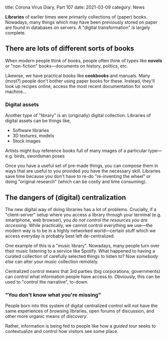 title: Corona Virus Diary, Part 107
date: 2021-03-09
category: News

**Libraries** of earlier times were primarily collections of (paper) books.
Nowadays, many things which may have been previously stored on paper are found
in databases on servers. A "digital transformation" is largely complete. 

There are lots of different sorts of books
------------------------------------------

When modern people think of books, people often think of types like **novels**
or "non-fiction" books&mdash;documents on history, politics, etc.

Likewise, we have practical books like **cookbooks** and manuals. Many (most?)
people don't bother using paper books for these. Instead, they'll look up
recipes online, access the most recent documentation for some machine...

### Digital assets

Another type of "library" is an (originally) digital collection.
Libraries of digital assets can be things like,

- Software libraries
- 3D textures, models
- Stock images

Artists might buy reference books full of many images of a particular
type&mdash;e.g. birds, swordsman poses

Once you have a useful set of pre-made things, you can compose them in ways
that are useful to you provided you have the necessary skill. Libraries save
time because you don't have to re-do "re-inventing the wheel" or doing
"original research" (which can be costly and time consuming).

The dangers of (digital) centralization
---------------------------------------

The new digital way of doing libraries has a lot of problems. Crucially, if a
"client-server" setup where you access a library through your terminal (e.g.
smartphone, web browser), you *do not control the resources you are accessing*.
While practically, we cannot control everything we use&mdash;the modern way is
to be in a highly networked world&mdash;certain stuff which we access everyday
is probably best left de-centralized.

One example of this is a "music library". Nowadays, many people turn over their
music listening to a service like Spotify. What happened to having a curated
collection of carefully selected things to listen to?  Now *somebody else* can
alter your music collection remotely.

Centralized control means that 3rd parties (big corporations, governments) can 
control what information people have access to. Obviously, this can be used to
"control the narrative", to-down.

### "You don't know what you're missing"

People born into this system of digital centralized control will not have the
same experiences of browsing libraries, open forums of discussion, and other more organic means of *discovery*.

Rather, information is being fed to people like how a *guided tour* seeks to
contextualize and control how visitors see some place.



